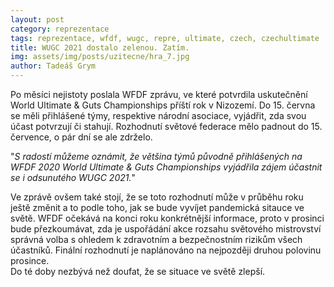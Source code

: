 ```yaml
---
layout: post
category: reprezentace
tags: reprezentace, wfdf, wugc, repre, ultimate, czech, czechultimate
title: WUGC 2021 dostalo zelenou. Zatím.
img: assets/img/posts/uzitecne/hra_7.jpg
author: Tadeáš Grym
---
```

Po měsíci nejistoty poslala WFDF zprávu, ve které potvrdila uskutečnění World Ultimate & Guts Championships příští rok v Nizozemí.
Do 15. června se měli přihlášené týmy, respektive národní asociace, vyjádřit, zda svou účast potvrzují či stahují. Rozhodnutí světové federace mělo padnout do 15. července, o pár dní se ale zdrželo.

"*S radostí můžeme oznámit, že většina týmů původně přihlášených na WFDF 2020 World Ultimate & Guts Championships vyjádřila zájem účastnit se i odsunutého WUGC 2021.*"

Ve zprávě ovšem také stojí, že se toto rozhodnutí může v průběhu roku ještě změnit a to podle toho, jak se bude vyvíjet pandemická sitauce ve světě. WFDF očekává na konci roku konkrétnější informace, proto v prosinci bude přezkoumávat, zda je uspořádání akce rozsahu světového mistrovství správná volba s ohledem k zdravotním a bezpečnostním rizikům všech účastníků.
Finální rozhodnutí je naplánováno na nejpozději druhou polovinu prosince.  
Do té doby nezbývá než doufat, že se situace ve světě zlepší.
